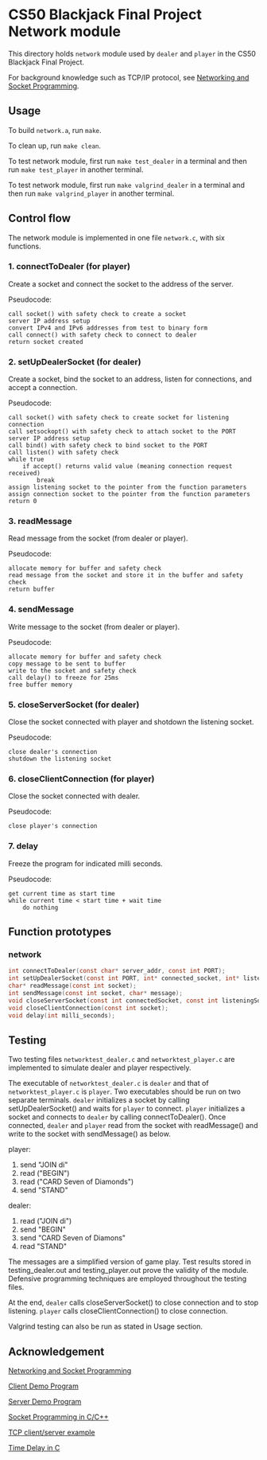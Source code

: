 # CS50 Blackjack Final Project Network module

This directory holds `network` module used by `dealer` and `player` in the CS50 Blackjack Final Project.

For background knowledge such as TCP/IP protocol, see [Networking and Socket Programming](https://www.cs.dartmouth.edu/~tjp/cs50/reading/sockets/).

## Usage

To build `network.a`, run `make`.

To clean up, run `make clean`.

To test network module, first run `make test_dealer` in a terminal and then run `make test_player` in another terminal. 

To test network module, first run `make valgrind_dealer` in a terminal and then run `make valgrind_player` in another terminal. 

## Control flow

The network module is implemented in one file `network.c`, with six functions.

### 1. connectToDealer (for player)

Create a socket and connect the socket to the address of the server.

Pseudocode:

    call socket() with safety check to create a socket
    server IP address setup
    convert IPv4 and IPv6 addresses from test to binary form
    call connect() with safety check to connect to dealer
    return socket created

### 2. setUpDealerSocket (for dealer)

Create a socket, bind the socket to an address, listen for connections, and accept a connection.

Pseudocode:

    call socket() with safety check to create socket for listening connection
    call setsockopt() with safety check to attach socket to the PORT
    server IP address setup
    call bind() with safety check to bind socket to the PORT
    call listen() with safety check
    while true
        if accept() returns valid value (meaning connection request received)
            break
    assign listening socket to the pointer from the function parameters
    assign connection socket to the pointer from the function parameters
    return 0

### 3. readMessage

Read message from the socket (from dealer or player).

Pseudocode:

    allocate memory for buffer and safety check
    read message from the socket and store it in the buffer and safety check
    return buffer

### 4. sendMessage

Write message to the socket (from dealer or player).

Pseudocode:

    allocate memory for buffer and safety check
    copy message to be sent to buffer
    write to the socket and safety check
    call delay() to freeze for 25ms
    free buffer memory

### 5. closeServerSocket (for dealer)

Close the socket connected with player and shotdown the listening socket.

Pseudocode:

    close dealer's connection
    shutdown the listening socket

### 6. closeClientConnection (for player)

Close the socket connected with dealer.

Pseudocode:

    close player's connection

### 7. delay

Freeze the program for indicated milli seconds.

Pseudocode:

    get current time as start time
    while current time < start time + wait time
        do nothing

## Function prototypes

### network

```c
int connectToDealer(const char* server_addr, const int PORT);
int setUpDealerSocket(const int PORT, int* connected_socket, int* listening_socket);
char* readMessage(const int socket);
int sendMessage(const int socket, char* message);
void closeServerSocket(const int connectedSocket, const int listeningSocket);
void closeClientConnection(const int socket);
void delay(int milli_seconds);
```

## Testing

Two testing files `networktest_dealer.c` and `networktest_player.c` are implemented to simulate dealer and player respectively. 

The executable of `networktest_dealer.c` is `dealer` and that of `networktest_player.c` is `player`. Two executables should be run on two separate terminals. `dealer` initializes a socket by calling setUpDealerSocket() and waits for `player` to connect. `player` initializes a socket and connects to `dealer` by calling connectToDealer(). Once connected, `dealer` and `player` read from the socket with readMessage() and write to the socket with sendMessage() as below.

player:
1. send "JOIN di"
1. read ("BEGIN")
1. read ("CARD Seven of Diamonds")
1. send "STAND"

dealer:
1. read ("JOIN di")
1. send "BEGIN"
1. send "CARD Seven of Diamons"
1. read "STAND"

The messages are a simplified version of game play. Test results stored in testing_dealer.out and testing_player.out prove the validity of the module. Defensive programming techniques are employed throughout the testing files.

At the end, `dealer` calls closeServerSocket() to close connection and to stop listening. `player` calls closeClientConnection() to close connection.

Valgrind testing can also be run as stated in Usage section.

## Acknowledgement

[Networking and Socket Programming](https://www.cs.dartmouth.edu/~tjp/cs50/reading/sockets/)

[Client Demo Program](http://www.cs.dartmouth.edu/~tjp/cs50/project/client.c)

[Server Demo Program](http://www.cs.dartmouth.edu/~tjp/cs50/project/server.c)

[Socket Programming in C/C++](https://www.geeksforgeeks.org/socket-programming-cc/)

[TCP client/server example](https://cs.dartmouth.edu/~tjp/cs50/examples/client-server/)

[Time Delay in C](https://www.geeksforgeeks.org/time-delay-c/)
